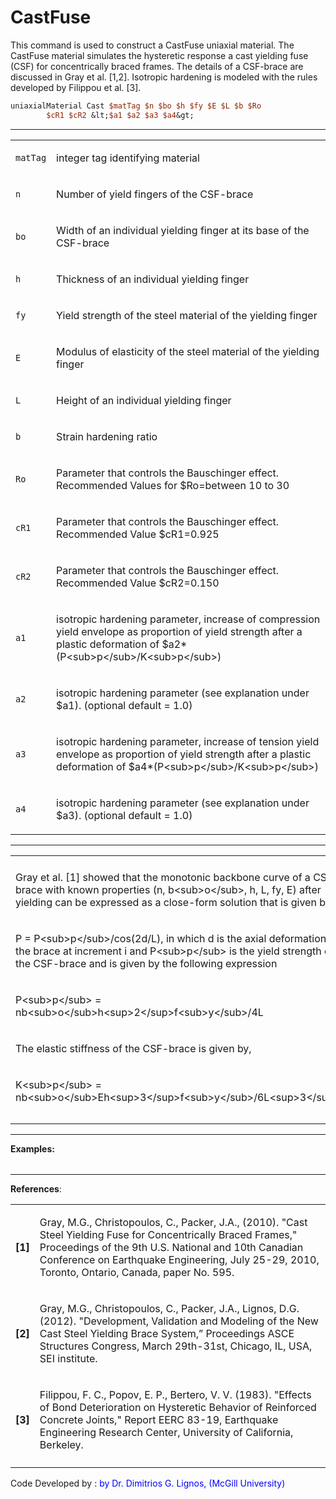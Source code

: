 # CastFuse

<p>This command is used to construct a CastFuse uniaxial material. The
CastFuse material simulates the hysteretic response a cast yielding fuse
(CSF) for concentrically braced frames. The details of a CSF-brace are
discussed in Gray et al. [1,2]. Isotropic hardening is modeled with the
rules developed by Filippou et al. [3].</p>

```tcl
uniaxialMaterial Cast $matTag $n $bo $h $fy $E $L $b $Ro
        $cR1 $cR2 &lt;$a1 $a2 $a3 $a4&gt;
```
<hr />
<table>
<tbody>
<tr class="odd">
<td><code class="parameter-table-variable">matTag</code></td>
<td><p>integer tag identifying material</p></td>
</tr>
<tr class="even">
<td><code class="parameter-table-variable">n</code></td>
<td><p>Number of yield fingers of the CSF-brace</p></td>
</tr>
<tr class="odd">
<td><code class="parameter-table-variable">bo</code></td>
<td><p>Width of an individual yielding finger at its base of the
CSF-brace</p></td>
</tr>
<tr class="even">
<td><code class="parameter-table-variable">h</code></td>
<td><p>Thickness of an individual yielding finger</p></td>
</tr>
<tr class="odd">
<td><code class="parameter-table-variable">fy</code></td>
<td><p>Yield strength of the steel material of the yielding
finger</p></td>
</tr>
<tr class="even">
<td><code class="parameter-table-variable">E</code></td>
<td><p>Modulus of elasticity of the steel material of the yielding
finger</p></td>
</tr>
<tr class="odd">
<td><code class="parameter-table-variable">L</code></td>
<td><p>Height of an individual yielding finger</p></td>
</tr>
<tr class="even">
<td><code class="parameter-table-variable">b</code></td>
<td><p>Strain hardening ratio</p></td>
</tr>
<tr class="odd">
<td><code class="parameter-table-variable">Ro</code></td>
<td><p>Parameter that controls the Bauschinger effect. Recommended
Values for $Ro=between 10 to 30</p></td>
</tr>
<tr class="even">
<td><p><code class="parameter-table-variable">cR1</code></p></td>
<td><p>Parameter that controls the Bauschinger effect. Recommended Value
$cR1=0.925</p></td>
</tr>
<tr class="odd">
<td><p><code class="parameter-table-variable">cR2</code></p></td>
<td><p>Parameter that controls the Bauschinger effect. Recommended Value
$cR2=0.150</p></td>
</tr>
<tr class="even">
<td><p><code class="parameter-table-variable">a1</code></p></td>
<td><p>isotropic hardening parameter, increase of compression yield
envelope as proportion of yield strength after a plastic deformation of
$a2*(P&lt;sub&gt;p&lt;/sub&gt;/K&lt;sub&gt;p&lt;/sub&gt;)</p></td>
</tr>
<tr class="odd">
<td><p><code class="parameter-table-variable">a2</code></p></td>
<td><p>isotropic hardening parameter (see explanation under $a1).
(optional default = 1.0)</p></td>
</tr>
<tr class="even">
<td><p><code class="parameter-table-variable">a3</code></p></td>
<td><p>isotropic hardening parameter, increase of tension yield envelope
as proportion of yield strength after a plastic deformation of
$a4*(P&lt;sub&gt;p&lt;/sub&gt;/K&lt;sub&gt;p&lt;/sub&gt;)</p></td>
</tr>
<tr class="odd">
<td><p><code class="parameter-table-variable">a4</code></p></td>
<td><p>isotropic hardening parameter (see explanation under $a3).
(optional default = 1.0)</p></td>
</tr>
</tbody>
</table>
<hr />
<table>
<tbody>
<tr class="odd">
<td></td>
</tr>
<tr class="even">
<td><p>Gray et al. [1] showed that the monotonic backbone curve of a
CSF-brace with known properties (n, b&lt;sub&gt;o&lt;/sub&gt;, h, L, fy,
E) after yielding can be expressed as a close-form solution that is
given by,</p></td>
</tr>
<tr class="odd">
<td><p>P = P&lt;sub&gt;p&lt;/sub&gt;/cos(2d/L), in which d is the axial
deformation of the brace at increment i and P&lt;sub&gt;p&lt;/sub&gt; is
the yield strength of the CSF-brace and is given by the following
expression</p></td>
</tr>
<tr class="even">
<td><p>P&lt;sub&gt;p&lt;/sub&gt; =
nb&lt;sub&gt;o&lt;/sub&gt;h&lt;sup&gt;2&lt;/sup&gt;f&lt;sub&gt;y&lt;/sub&gt;/4L</p></td>
</tr>
<tr class="odd">
<td><p>The elastic stiffness of the CSF-brace is given by,</p></td>
</tr>
<tr class="even">
<td><p>K&lt;sub&gt;p&lt;/sub&gt; =
nb&lt;sub&gt;o&lt;/sub&gt;Eh&lt;sup&gt;3&lt;/sup&gt;f&lt;sub&gt;y&lt;/sub&gt;/6L&lt;sup&gt;3&lt;/sup&gt;</p></td>
</tr>
<tr class="odd">
<td></td>
</tr>
<tr class="even">
<td></td>
</tr>
</tbody>
</table>
<hr />
<p><strong>Examples:</strong></p>
<table>
<tbody>
<tr class="odd">
</tr>
<tr class="even">
</tr>
<tr class="odd">
</tr>
<tr class="even">
</tr>
<tr class="odd">
</tr>
<tr class="even">
</tr>
<tr class="odd">
</tr>
<tr class="even">
</tr>
<tr class="odd">
</tr>
<tr class="even">
</tr>
<tr class="odd">
</tr>
<tr class="even">
</tr>
<tr class="odd">
</tr>
</tbody>
</table>
<hr />
<p><strong>References</strong>:</p>
<table>
<tbody>
<tr class="odd">
<td><p><strong>[1]</strong></p></td>
<td><p>Gray, M.G., Christopoulos, C., Packer, J.A., (2010). "Cast Steel
Yielding Fuse for Concentrically Braced Frames," Proceedings of the 9th
U.S. National and 10th Canadian Conference on Earthquake Engineering,
July 25-29, 2010, Toronto, Ontario, Canada, paper No. 595.</p></td>
</tr>
<tr class="even">
<td><p><strong>[2]</strong></p></td>
<td><p>Gray, M.G., Christopoulos, C., Packer, J.A., Lignos, D.G. (2012).
"Development, Validation and Modeling of the New Cast Steel Yielding
Brace System,” Proceedings ASCE Structures Congress, March 29th-31st,
Chicago, IL, USA, SEI institute.</p></td>
</tr>
<tr class="odd">
<td><p><strong>[3]</strong></p></td>
<td><p>Filippou, F. C., Popov, E. P., Bertero, V. V. (1983). "Effects of
Bond Deterioration on Hysteretic Behavior of Reinforced Concrete
Joints," Report EERC 83-19, Earthquake Engineering Research Center,
University of California, Berkeley.</p></td>
</tr>
<tr class="even">
<td></td>
<td></td>
</tr>
</tbody>
</table>
<p>Code Developed by : <span style="color:blue"> by Dr. Dimitrios
G. Lignos, (McGill University) </span></p>
